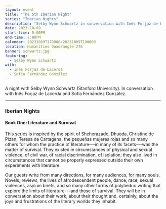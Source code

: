 ```yaml
---
layout: event
title: "The 5th Iberian Night"
series: "Iberian Nights"
description: "Selby Wynn Schwartz in conversation with Inês Forjaz de Lacerda and Sofía Fernández González"
date: 2023-10-09
start-time: 5:00PM
end-time: 7:00PM
calendar: 20231009T170000/20231009T190000
location: Humanities Quadrangle 276
banner: schwartz.jpg
featuring:
  - Selby Wynn Schwartz
with:
  - Inês Forjaz de Lacerda
  - Sofía Fernández González
---
```


A night with Selby Wynn Schwartz (Stanford University). In conversation with Inês Forjaz de Lacerda and Sofía Fernández González.

---

### Iberian Nights

#### Book One: Literature and Survival

This series is inspired by the spirit of Sheherazade, Dhuoda, Christine de Pizan, Teresa de Cartagena, the pequeñas mujeres rojas and so many others for whom the practice of literature---in many of its facets---was the matter of survival. They existed in circumstances of physical and sexual violence, of civil war, of racial discrimination, of isolation; they also lived in circumstances that cannot be properly expressed outside their own experiments with literature.

Our guests write from many directions, for many audiences, for many souls. Novels, reviews, the lives of afrodescendent people, dance, race, sexual violences, asylum briefs, and so many other forms of polyhedric writing that explore the limits of literature---and those of survival. They will be in conversation about their work, about their thought and, certainly, about the joys and frustrations of the literary worlds they inhabit.
